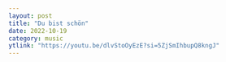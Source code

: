 ```yaml
---
layout: post
title: "Du bist schön"
date: 2022-10-19
category: music
ytlink: "https://youtu.be/dlvStoOyEzE?si=5ZjSmIhbupQ8kngJ"
---
```

